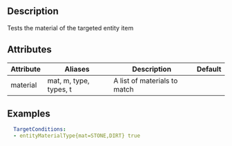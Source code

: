 ## Description
Tests the material of the targeted entity item


## Attributes
| Attribute | Aliases   | Description                                                          | Default |
|-----------|-----------|----------------------------------------------------------------------|---------|
| material  | mat, m, type, types, t | A list of materials to match                            |         |


## Examples
```yaml
  TargetConditions:
  - entityMaterialType{mat=STONE,DIRT} true
```